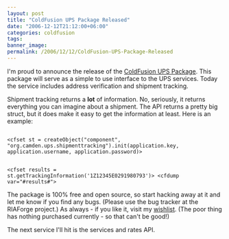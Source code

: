 ```yaml
---
layout: post
title: "ColdFusion UPS Package Released"
date: "2006-12-12T21:12:00+06:00"
categories: coldfusion 
tags: 
banner_image: 
permalink: /2006/12/12/ColdFusion-UPS-Package-Released
---
```


I'm proud to announce the release of the <a href="http://cfups.riaforge.org/">ColdFusion UPS Package</a>.  This package will serve as a simple to use interface to the UPS services. Today the service includes address verification and shipment tracking. 

Shipment tracking returns a <b>lot</b> of information. No, seriously, it returns everything you can imagine about a shipment. The API returns a pretty big struct, but it does make it easy to get the information at least. Here is an example:

<code>
&lt;cfset st = createObject("component", "org.camden.ups.shipmenttracking").init(application.key, application.username, application.password)&gt;

&lt;cfset results = st.getTrackingInformation('1Z12345E0291980793')&gt;
&lt;cfdump var="#results#"&gt;
</code>

The package is 100% free and open source, so start hacking away at it and let me know if you find any bugs. (Please use the bug tracker at the RIAForge project.) As always - if you  like it, visit my <a href="http://www.amazon.com/o/registry/2TCL1D08EZEYE">wishlist</a>. (The poor thing has nothing purchased currently - so that can't be good!)

The next service I'll hit is the services and rates API.